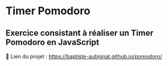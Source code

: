 # Timer Pomodoro
## Exercice consistant à réaliser un Timer Pomodoro en JavaScript
:memo: Lien du projet : https://baptiste-aubignat.github.io/pomodoro/